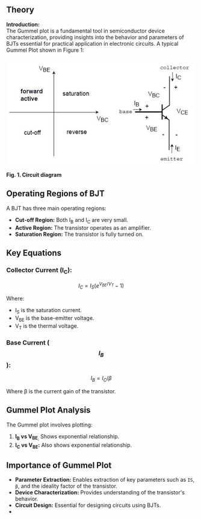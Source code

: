 ## Theory
**Introduction:**  
The Gummel plot is a fundamental tool in semiconductor device characterization, providing insights into the behavior and parameters of BJTs essential for practical application in electronic circuits. A typical Gummel Plot shown in Figure 1: 

<img src="images/man1.jpg"  />

**Fig. 1. Circuit diagram**

Operating Regions of BJT
------------------------

A BJT has three main operating regions:

*   **Cut-off Region:** Both I<sub>B</sub> and I<sub>C</sub> are very small.
*   **Active Region:** The transistor operates as an amplifier.
*   **Saturation Region:** The transistor is fully turned on.

Key Equations
-------------

### Collector Current (I<sub>C</sub>):

$$I_C = I_S (e^{V_{BE}/V_T} - 1)$$

Where:

*   I<sub>S</sub> is the saturation current.
*   V<sub>BE</sub> is the base-emitter voltage.
*   V<sub>T</sub> is the thermal voltage.

### Base Current ($$I_B$$):

$$I_B = I_C / β$$

Where β is the current gain of the transistor.

Gummel Plot Analysis
--------------------

The Gummel plot involves plotting:

1.  **I<sub>B</sub> vs V<sub>BE<sub>:** Shows exponential relationship.
2.  **I<sub>C</sub> vs V<sub>BE</sub>:** Also shows exponential relationship.

Importance of Gummel Plot
-------------------------

*   **Parameter Extraction:** Enables extraction of key parameters such as `IS`, `β`, and the ideality factor of the transistor.
*   **Device Characterization:** Provides understanding of the transistor's behavior.
*   **Circuit Design:** Essential for designing circuits using BJTs.
*   
 <script id="MathJax-script" async src="https://cdn.jsdelivr.net/npm/mathjax@3.2.2/es5/tex-mml-chtml.js"></script>    
 
